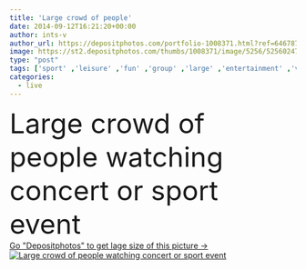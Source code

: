 ```yaml
---
title: 'Large crowd of people'
date: 2014-09-12T16:21:20+00:00
author: ints-v
author_url: https://depositphotos.com/portfolio-1008371.html?ref=64678756
image: https://st2.depositphotos.com/thumbs/1008371/image/5256/52560247/api_thumb_450.jpg?forcejpeg=true
type: "post"
tags: ['sport' ,'leisure' ,'fun' ,'group' ,'large' ,'entertainment' ,'view' ,'celebration' ,'day' ,'event' ,'person' ,'human' ,'party' ,'summer' ,'people' ,'women' ,'outdoors' ,'outdoor' ,'sports' ,'watch' ,'Men' ,'festival' ,'city' ,'urban' ,'live' ,'music' ,'performance' ,'street' ,'show' ,'friends' ,'concert' ,'in' ,'many' ,'Rear' ,'watching' ,'outside' ,'public' ,'stadium' ,'tourist' ,'crowd' ,'audience' ,'fan' ,'Adults' ,'heads' ,'crowded' ,'of' ,'the' ,'or' ,'spectator' ,'de' ]
categories: 
  - live
---
```

<div aling="center">
            <font size="60"> Large crowd of people watching concert or sport event</font>   
</div>
<div>
    <a href='https://st2.depositphotos.com/thumbs/1008371/image/5256/52560247/api_thumb_450.jpg?forcejpeg=true?ref=64678756' target=_blank > Go "Depositphotos" to get lage size of this picture ->
        <img href='https://st2.depositphotos.com/thumbs/1008371/image/5256/52560247/api_thumb_450.jpg?forcejpeg=true?ref=64678756' src='https://st2.depositphotos.com/1008371/5256/i/950/depositphotos_52560247-stock-photo-large-crowd-of-people.jpg?forcejpeg=true' alt='Large crowd of people watching concert or sport event' >
    </a>
</div>
